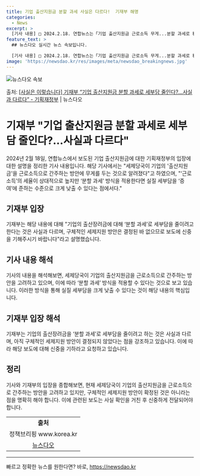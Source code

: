 ```yaml
---
title: 기업 출산지원금 분할 과세 사실은 다르다!  기재부 해명
categories:
  - News
excerpt: >
  [기사 내용] □ 2024.2.18. 연합뉴스는「기업 출산지원금 근로소득 무게...분할 과세로 稅부담 줄일 …
feature_text: >
  ## 뉴스다오 실시간 뉴스 속보입니다.

  [기사 내용] □ 2024.2.18. 연합뉴스는「기업 출산지원금 근로소득 무게...분할 과세로 稅부담 줄일 …
image: 'https://newsdao.kr/res/images/meta/newsdao_breakingnews.jpg'
---
```


![뉴스다오 속보](https://newsdao.kr/res/images/meta/newsdao_breakingnews.jpg)

<p>출처: <a href="https://newsdao.kr/3182" rel="dofollow">[사실은 이렇습니다] 기재부 “기업 출산지원금 분할 과세로 세부담 줄인다?…사실과 다르다” - 기획재정부</a> | 뉴스다오</p>

<h1>기재부 "기업 출산지원금 분할 과세로 세부담 줄인다?…사실과 다르다"</h1>

<p data-ke-size="size16">2024년 2월 18일, 연합뉴스에서 보도된 기업 출산지원금에 대한 기획재정부의 입장에 대한 설명을 정리한 기사 내용입니다. 해당 기사에서는 "세제당국이 기업의 '출산지원금'을 근로소득으로 간주하는 방안에 무게를 두는 것으로 알려졌다"고 하였으며, "‘근로소득’의 세율이 상대적으로 높지만 ‘분할 과세’ 방식을 적용한다면 실질 세부담을 ‘증여’에 준하는 수준으로 크게 낮출 수 있다는 점에서다."</p>

<h2 data-ke-size="size26">기재부 입장</h2>

<p data-ke-size="size16">기재부는 해당 내용에 대해 "기업의 출산장려금에 대해 ‘분할 과세’로 세부담을 줄이려고 한다는 것은 사실과 다르며, 구체적인 세제지원 방안은 결정된 바 없으므로 보도에 신중을 기해주시기 바랍니다"라고 설명했습니다.</p>

<h2 data-ke-size="size26">기사 내용 해석</h2>

<p data-ke-size="size16">기사의 내용을 해석해보면, 세제당국이 기업의 출산지원금을 근로소득으로 간주하는 방안을 고려하고 있으며, 이에 따라 ‘분할 과세’ 방식을 적용할 수 있다는 것으로 보고 있습니다. 이러한 방식을 통해 실질 세부담을 크게 낮출 수 있다는 것이 해당 내용의 핵심입니다.</p>

<h2 data-ke-size="size26">기재부 입장 해석</h2>

<p data-ke-size="size16">기재부는 기업의 출산장려금을 ‘분할 과세’로 세부담을 줄이려고 하는 것은 사실과 다르며, 아직 구체적인 세제지원 방안이 결정되지 않았다는 점을 강조하고 있습니다. 이에 따라 해당 보도에 대해 신중을 기하라고 요청하고 있습니다.</p>

<h2 data-ke-size="size26">정리</h2>

<p data-ke-size="size16">기사와 기재부의 입장을 종합해보면, 현재 세제당국이 기업의 출산지원금을 근로소득으로 간주하는 방안을 고려하고 있지만, 구체적인 세제지원 방안이 확정된 것은 아니라는 점을 명확히 해야 합니다. 이에 관련된 보도는 사실 확인을 거친 후 신중하게 전달되어야 합니다.</p>

<table>
    <tr>
        <td style="text-align: center; height: 17px;"><b>출처</b></td>
    </tr>
    <tr>
        <td style="text-align: center; height: 17px;">정책브리핑 www.korea.kr</td>
    </tr>
    <tr>
        <td style="text-align: center; height: 17px;"><a href="https://newsdao.kr/3182">뉴스다오</a></td>
    </tr>
</table>
<hr> 

빠르고 정확한 뉴스를 원한다면? 바로, <a href="https://newsdao.kr" rel="dofollow">https://newsdao.kr</a>


